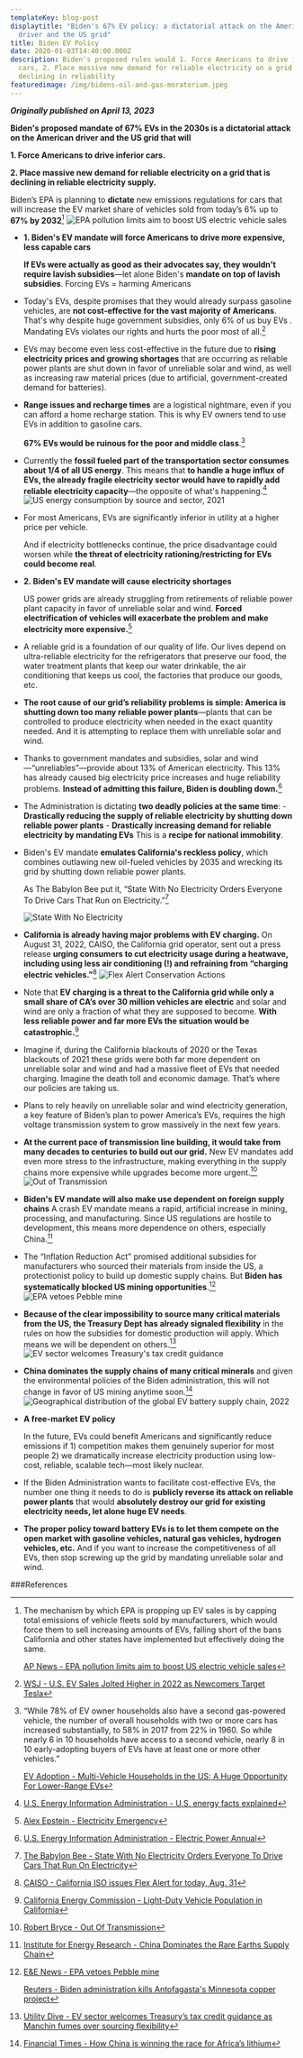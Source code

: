 ```yaml
---
templateKey: blog-post
displaytitle: "Biden's 67% EV policy: a dictatorial attack on the American
  driver and the US grid"
title: Biden EV Policy
date: 2020-01-03T14:40:00.000Z
description: Biden's proposed rules would 1. Force Americans to drive inferior
  cars, 2. Place massive new demand for reliable electricity on a grid that is
  declining in reliability
featuredimage: /img/bidens-oil-and-gas-moratorium.jpeg
---
```


**_Originally published on April 13, 2023_**

**Biden's proposed mandate of 67% EVs in the 2030s is a dictatorial attack on the American driver and the US grid that will**

**1. Force Americans to drive inferior cars.**

**2. Place massive new demand for reliable electricity on a grid that is declining in reliable electricity supply.**

Biden’s EPA is planning to **dictate** new emissions regulations for cars that will increase the EV market share of vehicles sold from today’s 6% up to **67% by 2032**[^1] ![EPA pollution limits aim to boost US electric vehicle sales](/img/biden-s-ev-1.jpeg)

-   **1. Biden's EV mandate will force Americans to drive more expensive, less capable cars**  
    

	**If EVs were actually as good as their advocates say, they wouldn't require lavish subsidies**—let alone Biden's **mandate on top of lavish subsidies**. Forcing EVs = harming Americans

-   Today's EVs, despite promises that they would already surpass gasoline vehicles, are **not cost-effective for the vast majority of Americans**. That's why despite huge government subsidies, only 6% of us buy EVs . Mandating EVs violates our rights and hurts the poor most of all.[^2]
    
-   EVs may become even less cost-effective in the future due to **rising electricity prices and growing shortages** that are occurring as reliable power plants are shut down in favor of unreliable solar and wind, as well as increasing raw material prices (due to artificial, government-created demand for batteries).
    
-   **Range issues and recharge times** are a logistical nightmare, even if you can afford a home recharge station. This is why EV owners tend to use EVs in addition to gasoline cars.

    **67% EVs would be ruinous for the poor and middle class**.[^3]
    
-   Currently the **fossil fueled part of the transportation sector consumes about 1/4 of all US energy**. This means that **to handle a huge influx of EVs, the already fragile electricity sector would have to rapidly add reliable electricity capacity**—the opposite of what's happening.[^4] ![US energy consumption by source and sector, 2021](/img/biden-s-ev-2.png)
    
-   For most Americans, EVs are significantly inferior in utility at a higher price per vehicle. 

    And if electricity bottlenecks continue, the price disadvantage could worsen while **the threat of electricity rationing/restricting for EVs could become real**.
    
-   **2. Biden's EV mandate will cause electricity shortages** 

    US power grids are already struggling from retirements of reliable power plant capacity in favor of unreliable solar and wind. **Forced electrification of vehicles will exacerbate the problem and make electricity more expensive.**[^5]
    
-   A reliable grid is a foundation of our quality of life. Our lives depend on ultra-reliable electricity for the refrigerators that preserve our food, the water treatment plants that keep our water drinkable, the air conditioning that keeps us cool, the factories that produce our goods, etc.
    
-   **The root cause of our grid’s reliability problems is simple: America is shutting down too many reliable power plants**—plants that can be controlled to produce electricity when needed in the exact quantity needed. And it is attempting to replace them with unreliable solar and wind.
    
-   Thanks to government mandates and subsidies, solar and wind—“unreliables”—provide about 13% of American electricity. This 13% has already caused big electricity price increases and huge reliability problems. **Instead of admitting this failure, Biden is doubling down.**[^6]
    
-   The Administration is dictating **two deadly policies at the same time**: - **Drastically reducing the supply of reliable electricity by shutting down reliable power plants** - **Drastically increasing demand for reliable electricity by mandating EVs** This is a **recipe for national immobility**.
    
-   Biden's EV mandate **emulates California's reckless policy**, which combines outlawing new oil-fueled vehicles by 2035 and wrecking its grid by shutting down reliable power plants.

    As The Babylon Bee put it, “State With No Electricity Orders Everyone To Drive Cars That Run on Electricity.”[^7]
    
    ![State With No Electricity](/img/biden-s-ev-3.jpeg)
    
-   **California is already having major problems with EV charging.** On August 31, 2022, CAISO, the California grid operator, sent out a press release **urging consumers to cut electricity usage during a heatwave, including using less air conditioning (!) and refraining from “charging electric vehicles.”**[^8] ![Flex Alert Conservation Actions](/img/biden-s-ev-4.jpeg)
    
-   Note that **EV charging is a threat to the California grid while only a small share of CA’s over 30 million vehicles are electric** and solar and wind are only a fraction of what they are supposed to become. **With less reliable power and far more EVs the situation would be catastrophic.**[^9]
    
-   Imagine if, during the California blackouts of 2020 or the Texas blackouts of 2021 these grids were both far more dependent on unreliable solar and wind and had a massive fleet of EVs that needed charging. Imagine the death toll and economic damage. That’s where our policies are taking us.
    
-   Plans to rely heavily on unreliable solar and wind electricity generation, a key feature of Biden’s plan to power America’s EVs, requires the high voltage transmission system to grow massively in the next few years.
    
-   **At the current pace of transmission line building, it would take from many decades to centuries to build out our grid.** New EV mandates add even more stress to the infrastructure, making everything in the supply chains more expensive while upgrades become more urgent.[^10] ![Out of Transmission](/img/biden-s-ev-5.jpeg)
    
-   **Biden's EV mandate will also make use dependent on foreign supply chains** A crash EV mandate means a rapid, artificial increase in mining, processing, and manufacturing. Since US regulations are hostile to development, this means more dependence on others, especially China.[^11]
    
-   The “Inflation Reduction Act” promised additional subsidies for manufacturers who sourced their materials from inside the US, a protectionist policy to build up domestic supply chains. But **Biden has systematically blocked US mining opportunities**.[^12] ![EPA vetoes Pebble mine](/img/biden-s-ev-6.jpeg)
    
-   **Because of the clear impossibility to source many critical materials from the US, the Treasury Dept has already signaled flexibility** in the rules on how the subsidies for domestic production will apply. Which means we will be dependent on others.[^13] ![EV sector welcomes Treasury's tax credit guidance](/img/biden-s-ev-7.jpeg)
    
-   **China dominates the supply chains of many critical minerals** and given the environmental policies of the Biden administration, this will not change in favor of US mining anytime soon.[^14] ![Geographical distribution of the global EV battery supply chain, 2022](/img/biden-s-ev-8.png)
    
-   **A free-market EV policy**

    In the future, EVs could benefit Americans and significantly reduce emissions if 1) competition makes them genuinely superior for most people 2) we dramatically increase electricity production using low-cost, reliable, scalable tech—most likely nuclear.
        
-   If the Biden Administration wants to facilitate cost-effective EVs, the number one thing it needs to do is **publicly reverse its attack on reliable power plants** that would **absolutely destroy our grid for existing electricity needs, let alone huge EV needs**.
    
-   **The proper policy toward battery EVs is to let them compete on the open market with gasoline vehicles, natural gas vehicles, hydrogen vehicles, etc.** And if you want to increase the competitiveness of all EVs, then stop screwing up the grid by mandating unreliable solar and wind. 


###References
    
[^1]: The mechanism by which EPA is propping up EV sales is by capping total emissions of vehicle fleets sold by manufacturers, which would force them to sell increasing amounts of EVs, falling short of the bans California and other states have implemented but effectively doing the same.

    [AP News - EPA pollution limits aim to boost US electric vehicle sales](https://apnews.com/article/biden-electric-vehicles-epa-tailpipe-emissions-climate-406d74e18459bc135f089c681ba9e224)

[^2]: [WSJ - U.S. EV Sales Jolted Higher in 2022 as Newcomers Target Tesla](https://www.wsj.com/articles/u-s-ev-sales-jolted-higher-in-2022-as-newcomers-target-tesla-11672981834)

[^3]: “While 78% of EV owner households also have a second gas-powered vehicle, the number of overall households with two or more cars has increased substantially, to 58% in 2017 from 22% in 1960. So while nearly 6 in 10 households have access to a second vehicle, nearly 8 in 10 early-adopting buyers of EVs have at least one or more other vehicles.”

    [EV Adoption - Multi-Vehicle Households in the US: A Huge Opportunity For Lower-Range EVs](https://evadoption.com/multi-vehicle-households-in-the-us-a-huge-opportunity-for-lower-range-evs/)

[^4]: [U.S. Energy Information Administration - U.S. energy facts explained](https://www.eia.gov/energyexplained/us-energy-facts/)

[^5]: [Alex Epstein - Electricity Emergency](https://energytalkingpoints.com/electricity-emergency/)

[^6]: [U.S. Energy Information Administration - Electric Power Annual](https://www.eia.gov/electricity/annual/)

[^7]: [The Babylon Bee - State With No Electricity Orders Everyone To Drive Cars That Run On Electricity](https://babylonbee.com/news/state-with-no-electricity-orders-everyone-to-drive-cars-that-run-on-electricity)

[^8]: [CAISO - California ISO issues Flex Alert for today, Aug. 31](http://www.caiso.com/Documents/california-iso-issues-flex-alert-for-today-aug-31.pdf)

[^9]: [California Energy Commission - Light-Duty Vehicle Population in California](https://www.energy.ca.gov/data-reports/energy-almanac/zero-emission-vehicle-and-infrastructure-statistics/light-duty-vehicle)

[^10]: [Robert Bryce - Out Of Transmission](https://robertbryce.substack.com/p/out-of-transmission)

[^11]: [Institute for Energy Research - China Dominates the Rare Earths Supply Chain](https://www.instituteforenergyresearch.org/international-issues/china-dominates-the-rare-earths-supply-chain/)

[^12]: [E&E News - EPA vetoes Pebble mine](https://www.eenews.net/articles/epa-vetoes-pebble-mine/)

    [Reuters - Biden administration kills Antofagasta's Minnesota copper project](https://www.reuters.com/business/sustainable-business/biden-administration-kills-antofagastas-minnesota-copper-project-2022-01-26/)

[^13]: [Utility Dive - EV sector welcomes Treasury’s tax credit guidance as Manchin fumes over sourcing flexibility](https://www.utilitydive.com/news/ev-sector-welcomes-treasury-tax-credit-guidance-ira-manchin-fumes/646614/)

[^14]: [Financial Times - How China is winning the race for Africa’s lithium](https://www.ft.com/content/02d6f35d-e646-40f7-894c-ffcc6acd9b25)